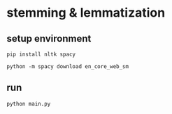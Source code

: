 # stemming & lemmatization

## setup environment

```shell
pip install nltk spacy
```

```shell
python -m spacy download en_core_web_sm
```

## run

```shell
python main.py
```
